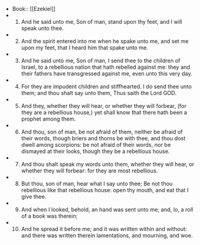 - Book:: [[Ezekiel]]
- 1. And he said unto me, Son of man, stand upon thy feet, and I will speak unto thee.
- 2. And the spirit entered into me when he spake unto me, and set me upon my feet, that I heard him that spake unto me.
- 3. And he said unto me, Son of man, I send thee to the children of Israel, to a rebellious nation that hath rebelled against me: they and their fathers have transgressed against me, even unto this very day.
- 4. For they are impudent children and stiffhearted. I do send thee unto them; and thou shalt say unto them, Thus saith the Lord GOD.
- 5. And they, whether they will hear, or whether they will forbear, (for they are a rebellious house,) yet shall know that there hath been a prophet among them.
- 6. And thou, son of man, be not afraid of them, neither be afraid of their words, though briers and thorns be with thee, and thou dost dwell among scorpions: be not afraid of their words, nor be dismayed at their looks, though they be a rebellious house.
- 7. And thou shalt speak my words unto them, whether they will hear, or whether they will forbear: for they are most rebellious.
- 8. But thou, son of man, hear what I say unto thee; Be not thou rebellious like that rebellious house: open thy mouth, and eat that I give thee.
- 9. And when I looked, behold, an hand was sent unto me; and, lo, a roll of a book was therein;
- 10. And he spread it before me; and it was written within and without: and there was written therein lamentations, and mourning, and woe.
